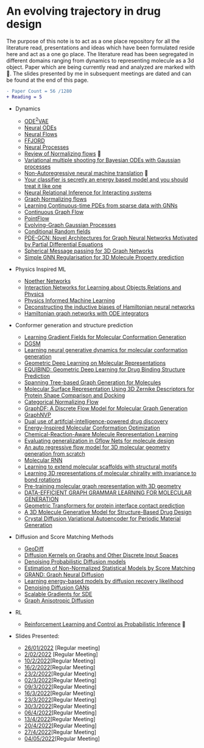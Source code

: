 #  **An evolving trajectory in drug design**

<!--[![download](https://img.shields.io/badge/download-review-blue.svg)](https://iml-wg.github.io/HEPML-LivingReview/review/hepml-review.pdf)-->

The purpose of this note is to act as a one place repository for all the literature read, presentations and ideas which have been formulated reside here and act as a one go place. The literature read has been segregated in different domains ranging from dynamics to representing molecule as a 3d object. Paper which are being currently read and analyzed are marked with 📝. The slides presented by me in subsequent meetings are dated and can be found at the end of this page.

```diff
- Paper Count = 56 /1280
+ Reading = 5
```

*  Dynamics

      * [ODE<sup>2</sup>VAE](https://arxiv.org/pdf/1905.10994.pdf)
      * [Neural ODEs](https://arxiv.org/pdf/1806.07366.pdf)
      * [Neural Flows](https://proceedings.neurips.cc/paper/2021/file/b21f9f98829dea9a48fd8aaddc1f159d-Paper.pdf)
      * [FFJORD](https://arxiv.org/pdf/1810.01367.pdf)
      * [Neural Processes](https://arxiv.org/abs/1807.01622)
      * [Review of Normalizing flows](https://arxiv.org/pdf/1912.02762.pdf) 📝
      * [Variational multiple shooting for Bayesian ODEs with Gaussian processes](https://arxiv.org/pdf/2106.10905.pdf)
      * [Non-Autoregressive neural machine translation](https://openreview.net/pdf?id=B1l8BtlCb) 📝
      * [Your classifier is secretly an energy based model and you should treat it like one](https://arxiv.org/abs/1912.03263)
      * [Neural Relational Inference for Interacting systems](https://arxiv.org/pdf/2102.10240.pdf)
      * [Graph Normalizing flows](https://arxiv.org/pdf/1905.13177.pdf)
      * [Learning Continuous-time PDEs from sparse data with GNNs](https://arxiv.org/abs/2006.08956)
      * [Continuous Graph Flow](https://arxiv.org/abs/1908.02436)
      * [PointFlow](https://arxiv.org/pdf/1906.12320.pdf)
      * [Evolving-Graph Gaussian Processes](https://arxiv.org/abs/2106.15127#:~:text=Graph%20Gaussian%20Processes%20(GGPs)%20provide,limiting%20the%20applications%20of%20GGPs.)
      * [Conditional Random fields](https://arxiv.org/abs/2106.15127#:~:text=Graph%20Gaussian%20Processes%20(GGPs)%20provide,limiting%20the%20applications%20of%20GGPs.)
      * [PDE-GCN: Novel Architectures for Graph Neural Networks Motivated by Partial Differential Equations](https://arxiv.org/abs/2108.01938)
      * [Spherical Message passing for 3D Graph Networks](https://openreview.net/forum?id=givsRXsOt9r)
      * [Simple GNN Regularisation for 3D Molecule Property prediction](https://openreview.net/forum?id=1wVvweK3oIb)
      
* Physics Inspired ML

     * [Noether Networks](https://arxiv.org/pdf/2112.03321.pdf)
     * [Interaction Networks for Learning about Objects,Relations and Physics](https://arxiv.org/pdf/1612.00222.pdf)
     * [Physics Informed Machine Learning](https://www.nature.com/articles/s42254-021-00314-5.pdf)
     * [Deconstructing the inductive biases of Hamiltonian neural networks](https://arxiv.org/pdf/2202.04836.pdf)
     * [Hamiltonian graph networks with ODE integrators](https://arxiv.org/abs/1909.12790)
    

*  Conformer generation and structure prediction

      * [Learning Gradient Fields for Molecular Conformation Generation](https://arxiv.org/pdf/2105.03902.pdf)
      * [DGSM](https://proceedings.neurips.cc/paper/2021/file/a45a1d12ee0fb7f1f872ab91da18f899-Paper.pdf)
      * [Learning neural generative dynamics for molecular conformation generation](https://arxiv.org/pdf/2102.10240.pdf)
      * [Geometric Deep Learning on Molecular Representations](https://arxiv.org/pdf/2107.12375.pdf)
      * [EQUIBIND: Geometric Deep Learning for Drug Binding Structure Prediction](https://arxiv.org/pdf/2202.05146.pdf)
      * [Spanning Tree-based Graph Generation for Molecules](https://openreview.net/forum?id=w60btE_8T2m)
      * [Molecular Surface Representation Using 3D Zernike Descriptors for Protein Shape
Comparison and Docking](https://pubmed.ncbi.nlm.nih.gov/21787306/)
      * [Categorical Normalizing Flow](https://arxiv.org/pdf/2006.09790.pdf)
      * [GraphDF: A Discrete Flow Model for Molecular Graph Generation](https://arxiv.org/abs/2102.01189)
      * [GraphNVP](https://arxiv.org/abs/1905.11600)
      * [Dual use of artifcial-intelligence-powered drug discovery](https://www.nature.com/articles/s42256-022-00465-9.pdf)
      * [Energy-Inspired Molecular Conformation Optimization](https://openreview.net/forum?id=7QfLW-XZTl)
      * [Chemical-Reaction-Aware Molecule Representation Learning](https://arxiv.org/abs/2109.09888)
      * [Evaluating generalization in Gflow Nets for molecule design](https://openreview.net/pdf?id=JFSaHKNZ35b)
      * [An auto regressive flow model for 3D molecular geometry generation from scratch](https://openreview.net/forum?id=C03Ajc-NS5W)
      * [Molecular RNN](https://arxiv.org/abs/1705.04612)
      * [Learning to extend molecular scaffolds with structural motifs](https://arxiv.org/abs/2103.03864)
      * [Learning 3D representations of molecular chirality with invariance to bond rotations](https://arxiv.org/abs/2110.04383)
      * [Pre-training molecular graph representation with 3D geometry](https://arxiv.org/abs/2110.07728)
      * [DATA-EFFICIENT GRAPH GRAMMAR LEARNING FOR MOLECULAR GENERATION](https://openreview.net/forum?id=l4IHywGq6a)
      * [Geometric Transformers for protein interface contact prediction](https://arxiv.org/abs/2110.02423)
      * [A 3D Molecule Generative Model for Structure-Based Drug Design](https://arxiv.org/abs/2203.10446)
      * [Crystal Diffusion Variational Autoencoder for Periodic Material Generation](https://arxiv.org/abs/2110.06197)
      

*  Diffusion and Score Matching Methods

      * [GeoDiff](https://openreview.net/pdf?id=PzcvxEMzvQC)
      * [Diffusion Kernels on Graphs and Other Discrete Input Spaces](https://www.ml.cmu.edu/research/dap-papers/kondor-diffusion-kernels.pdf)
      * [Denoising Probabilistic Diffusion models](https://arxiv.org/abs/2006.11239)
      * [Estimation of Non-Normalized Statistical Models by Score Matching](https://jmlr.org/papers/volume6/hyvarinen05a/old.pdf)
      * [GRAND: Graph Neural Diffusion](https://arxiv.org/abs/2106.10934)
      * [Learning energy-based models by diffusion recovery likelihood](https://arxiv.org/abs/2012.08125)
      * [Denoising Diffusion GANs](http://arxiv.org/abs/2112.07804)
      * [Scalable Gradients for SDE](https://arxiv.org/abs/2001.01328)
      * [Graph Anisotropic Diffusion](https://arxiv.org/abs/2205.00354)

*  RL

      * [Reinforcement Learning and Control as Probabilistic Inference](https://arxiv.org/pdf/1805.00909.pdf) 📝
  
  
         
*  Slides Presented:
     
      * [26/01/2022](https://github.com/yogeshverma1998/yogeshverma1998.github.io/blob/main/ppt_260122.pdf) [Regular meeting]
      * [2/02/2022](https://github.com/yogeshverma1998/yogeshverma1998.github.io/blob/main/ppt_02022022.pdf) [Regular Meeting]
      * [10/2/2022](https://aaltofi-my.sharepoint.com/:p:/g/personal/yogesh_verma_aalto_fi/EWoJvVJtTjxMq-VD1zCVh_0B0aj8D7Ukapw7A-fc68ksSA?e=0k0jAU)[Regular Meeting]
      * [16/2/2022](https://github.com/yogeshverma1998/yogeshverma1998.github.io/blob/main/ppt_16022022.pdf)[Regular Meeting]
      * [23/2/2022](https://github.com/yogeshverma1998/yogeshverma1998.github.io/blob/main/ppt_23022022.pdf)[Regular Meeting]
      * [02/3/2022](https://github.com/yogeshverma1998/yogeshverma1998.github.io/blob/main/ppt_02032022.pdf)[Regular Meeting]
      * [09/3/2022](https://github.com/yogeshverma1998/yogeshverma1998.github.io/blob/main/ppt_09032022.pdf)[Regular Meeting]
      * [16/3/2022](https://github.com/yogeshverma1998/yogeshverma1998.github.io/blob/main/ppt_16032022.pdf)[Regular Meeting]
      * [23/3/2022](https://github.com/yogeshverma1998/yogeshverma1998.github.io/blob/main/ppt_23032022.pdf)[Regular Meeting]
      * [30/3/2022](https://github.com/yogeshverma1998/yogeshverma1998.github.io/blob/main/ppt_30032022.pdf)[Regular Meeting]
      * [06/4/2022](https://github.com/yogeshverma1998/yogeshverma1998.github.io/blob/main/ppt_06042022.pdf)[Regular Meeting]
      * [13/4/2022](https://github.com/yogeshverma1998/yogeshverma1998.github.io/blob/main/ppt_13042022.pdf)[Regular Meeting]
      * [20/4/2022](https://github.com/yogeshverma1998/yogeshverma1998.github.io/blob/main/ppt_20042022.pdf)[Regular Meeting]
      * [27/4/2022](https://github.com/yogeshverma1998/yogeshverma1998.github.io/blob/main/ppt_27042022.pdf)[Regular Meeting]
      * [04/05/2022]()[Regular Meeting]















<!--

#  **A Living Review of Machine Learning for Particle Physics**

*Modern machine learning techniques, including deep learning, is rapidly being applied, adapted, and developed for high energy physics.  The goal of this document is to provide a nearly comprehensive list of citations for those developing and applying these approaches to experimental, phenomenological, or theoretical analyses.  As a living document, it will be updated as often as possible to incorporate the latest developments.  A list of proper (unchanging) reviews can be found within.  Papers are grouped into a small set of topics to be as useful as possible.  Suggestions are most welcome.*

[![download](https://img.shields.io/badge/download-review-blue.svg)](https://iml-wg.github.io/HEPML-LivingReview/review/hepml-review.pdf)

The purpose of this note is to collect references for modern machine learning as applied to particle physics.  A minimal number of categories is chosen in order to be as useful as possible.  Note that papers may be referenced in more than one category.  The fact that a paper is listed in this document does not endorse or validate its content - that is for the community (and for peer-review) to decide.  Furthermore, the classification here is a best attempt and may have flaws - please let us know if (a) we have missed a paper you think should be included, (b) a paper has been misclassified, or (c) a citation for a paper is not correct or if the journal information is now available.  In order to be as useful as possible, this document will continue to evolve so please check back before you write your next paper.  If you find this review helpful, please consider citing it using \cite{hepmllivingreview} in HEPML.bib.


You can use the [editor on GitHub](https://github.com/yogeshverma1998/yogeshverma1998.github.io/edit/main/README.md) to maintain and preview the content for your website in Markdown files.

Whenever you commit to this repository, GitHub Pages will run [Jekyll](https://jekyllrb.com/) to rebuild the pages in your site, from the content in your Markdown files.

### Markdown

Markdown is a lightweight and easy-to-use syntax for styling your writing. It includes conventions for

```markdown
Syntax highlighted code block

# Header 1
## Header 2
### Header 3



- Bulleted
- List

1. Numbered
2. List

**Bold** and _Italic_ and `Code` text

[Link](url) and ![Image](src)
```

For more details see [Basic writing and formatting syntax](https://docs.github.com/en/github/writing-on-github/getting-started-with-writing-and-formatting-on-github/basic-writing-and-formatting-syntax).

### Jekyll Themes

Your Pages site will use the layout and styles from the Jekyll theme you have selected in your [repository settings](https://github.com/yogeshverma1998/yogeshverma1998.github.io/settings/pages). The name of this theme is saved in the Jekyll `_config.yml` configuration file.

### Support or Contact

Having trouble with Pages? Check out our [documentation](https://docs.github.com/categories/github-pages-basics/) or [contact support](https://support.github.com/contact) and we’ll help you sort it out.
-->
